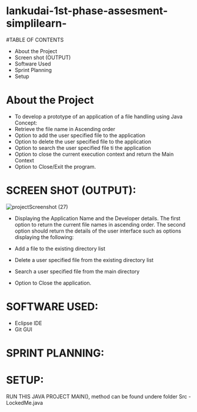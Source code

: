 # lankudai-1st-phase-assesment-simplilearn-

#TABLE OF CONTENTS
- About the Project
- Screen shot (OUTPUT)
- Software Used
- Sprint Planning
- Setup

# About the Project
- To develop a prototype of an application of a file handling using Java Concept:
- Retrieve the file name in Ascending order
- Option to add the user specified file to the application
- Option to delete the user specified file to the application
- Option to search the user specified file ti the application
- Option to close the current execution context and return the Main Context
- Option to Close/Exit the program.

# SCREEN SHOT (OUTPUT):

![projectScreenshot (27)](https://user-images.githubusercontent.com/110302992/182826211-43556ec4-facb-4749-9aa0-270f041361b4.png)
- Displaying the Application Name and the Developer details.
The first option to return the current file names in ascending order.
The second option should return the details of the user interface such as options displaying the following:

- Add a file to the existing directory list
- Delete a user specified file from the existing directory list
- Search a user specified file from the main directory
- Option to Close the application.

# SOFTWARE USED:
- Eclipse IDE
- Git GUI

# SPRINT PLANNING:




# SETUP:
 RUN THIS JAVA PROJECT
 MAIN(), method can be found undere folder Src - LockedMe.java
